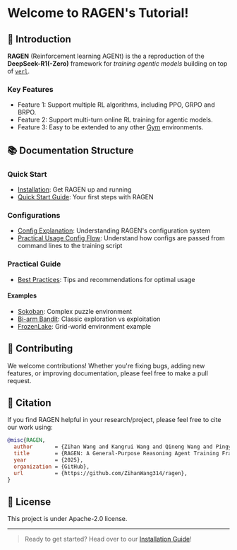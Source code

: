 # Welcome to RAGEN's Tutorial!

## 🚀 Introduction

**RAGEN** (Reinforcement learning AGENt) is the a reproduction of the **DeepSeek-R1(-Zero)** framework for *training agentic models* building on top of [`verl`](https://github.com/volcengine/verl).

### Key Features

- Feature 1: Support multiple RL algorithms, including PPO, GRPO and BRPO.
- Feature 2: Support multi-turn online RL training for agentic models.
- Feature 3: Easy to be extended to any other [Gym](https://gymnasium.farama.org/) environments.

## 📚 Documentation Structure

### Quick Start
- [Installation](quickstart/installation.md): Get RAGEN up and running
- [Quick Start Guide](quickstart/quick_start.md): Your first steps with RAGEN

### Configurations
- [Config Explanation](configurations/config_exp.md): Understanding RAGEN's configuration system
- [Practical Usage Config Flow](configurations/config_flow.md): Understand how configs are passed from command lines to the training script

### Practical Guide
- [Best Practices](practical_guide/best_practices.md): Tips and recommendations for optimal usage

#### Examples
- [Sokoban](practical_guide/examples/sokoban.md): Complex puzzle environment
- [Bi-arm Bandit](practical_guide/examples/bi_arm_bandit.md): Classic exploration vs exploitation
- [FrozenLake](practical_guide/examples/frozenlake.md): Grid-world environment example

## 🤝 Contributing

We welcome contributions! Whether you're fixing bugs, adding new features, or improving documentation, please feel free to make a pull request.

## 📖 Citation

If you find RAGEN helpful in your research/project, please feel free to cite our work using:

```bibtex
@misc{RAGEN,
  author       = {Zihan Wang and Kangrui Wang and Qineng Wang and Pingyue Zhang and Manling Li},
  title        = {RAGEN: A General-Purpose Reasoning Agent Training Framework},
  year         = {2025},
  organization = {GitHub},
  url          = {https://github.com/ZihanWang314/ragen},
}
```

## 📝 License

This project is under Apache-2.0 license.

---

> Ready to get started? Head over to our [Installation Guide](quickstart/installation.md)!